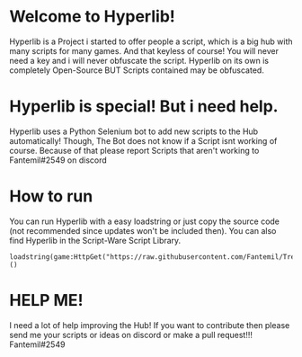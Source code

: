 # Welcome to Hyperlib!

Hyperlib is a Project i started to offer people a script, which is a big hub with many scripts for many games. And that keyless of course! 
You will never need a key and i will never obfuscate the script. Hyperlib on its own is completely Open-Source BUT Scripts contained may be obfuscated.

# Hyperlib is special! But i need help.

Hyperlib uses a Python Selenium bot to add new scripts to the Hub automatically! Though, The Bot does not know if a Script isnt working of course. Because of that please report Scripts that aren't working to Fantemil#2549 on discord
# How to run

You can run Hyperlib with a easy loadstring or just copy the source code (not recommended since updates won't be included then). You can also find Hyperlib in the Script-Ware Script Library.
```
loadstring(game:HttpGet("https://raw.githubusercontent.com/Fantemil/Trenglehub/main/trenglehub.lua"))()
```


# HELP ME!

I need a lot of help improving the Hub! If you want to contribute then please send me your scripts or ideas on discord or make a pull request!!! Fantemil#2549

 
